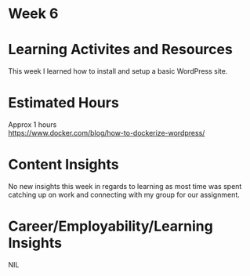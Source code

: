 # Week 6

# Learning Activites and Resources

This week I learned how to install and setup a basic WordPress site.

# Estimated Hours

Approx 1 hours<br>
https://www.docker.com/blog/how-to-dockerize-wordpress/<br>


# Content Insights

No new insights this week in regards to learning as most time was spent catching up on work and connecting with my group for our assignment.

# Career/Employability/Learning Insights

NIL